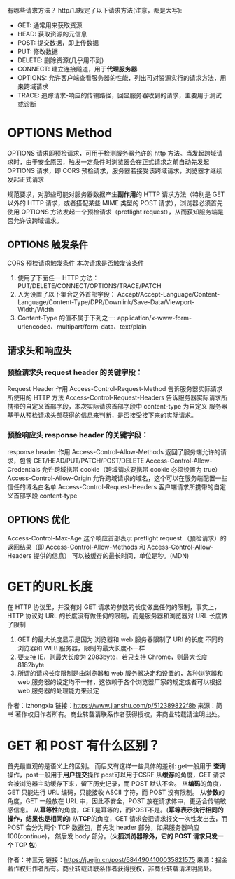 有哪些请求方法？
http/1.1规定了以下请求方法(注意，都是大写):

- GET: 通常用来获取资源
- HEAD: 获取资源的元信息
- POST: 提交数据，即上传数据
- PUT: 修改数据
- DELETE: 删除资源(几乎用不到)
- CONNECT: 建立连接隧道，用于**代理服务器**
- OPTIONS: 允许客户端查看服务器的性能，列出可对资源实行的请求方法，用来跨域请求
- TRACE: 追踪请求-响应的传输路径，回显服务器收到的请求，主要用于测试或诊断

# OPTIONS Method
OPTIONS 请求即预检请求，可用于检测服务器允许的 http 方法。当发起跨域请求时，由于安全原因，触发一定条件时浏览器会在正式请求之前自动先发起 OPTIONS 请求，即 CORS 预检请求，服务器若接受该跨域请求，浏览器才继续发起正式请求

规范要求，对那些可能对服务器数据产生**副作用**的 HTTP 请求方法（特别是 GET 以外的 HTTP 请求，或者搭配某些 MIME 类型的 POST 请求），浏览器必须首先使用 OPTIONS 方法发起一个预检请求（preflight request），从而获知服务端是否允许该跨域请求。

## OPTIONS 触发条件
CORS 预检请求触发条件 本次请求是否触发该条件
1. 使用了下面任一 HTTP 方法：
   PUT/DELETE/CONNECT/OPTIONS/TRACE/PATCH
2. 人为设置了以下集合之外首部字段：
   Accept/Accept-Language/Content-Language/Content-Type/DPR/Downlink/Save-Data/Viewport-Width/Width 
3. Content-Type 的值不属于下列之一:
   application/x-www-form-urlencoded、multipart/form-data、text/plain
## 请求头和响应头
### 预检请求头 request header 的关键字段：
Request Header 作用
Access-Control-Request-Method 告诉服务器实际请求所使用的 HTTP 方法
Access-Control-Request-Headers 告诉服务器实际请求所携带的自定义首部字段，本次实际请求首部字段中 content-type 为自定义
服务器基于从预检请求头部获得的信息来判断，是否接受接下来的实际请求。

### 预检响应头 response header 的关键字段：
response header 作用
Access-Control-Allow-Methods 返回了服务端允许的请求，包含 GET/HEAD/PUT/PATCH/POST/DELETE
Access-Control-Allow-Credentials 允许跨域携带 cookie（跨域请求要携带 cookie 必须设置为 true）
Access-Control-Allow-Origin 允许跨域请求的域名，这个可以在服务端配置一些信任的域名白名单
Access-Control-Request-Headers 客户端请求所携带的自定义首部字段 content-type


## OPTIONS 优化
Access-Control-Max-Age 这个响应首部表示 preflight request （预检请求）的返回结果（即 Access-Control-Allow-Methods 和 Access-Control-Allow-Headers 提供的信息） 可以被缓存的最长时间，单位是秒。(MDN)

# GET的URL长度
在 HTTP 协议里，并没有对 GET 请求的参数的长度做出任何的限制，事实上，HTTP 协议对 URL 的长度没有做任何的限制，而是服务器和浏览器对 URL 长度做了限制

1. GET 的最大长度显示是因为 浏览器和 web 服务器限制了 URI 的长度
不同的浏览器和 WEB 服务器，限制的最大长度不一样
2. 要支持 IE，则最大长度为 2083byte，若只支持 Chrome，则最大长度 8182byte
3. 所谓的请求长度限制是由浏览器和 web 服务器决定和设置的，各种浏览器和 web 服务器的设定均不一样，这依赖于各个浏览器厂家的规定或者可以根据 web 服务器的处理能力来设定

作者：izhongxia
链接：https://www.jianshu.com/p/512389822f8b
来源：简书
著作权归作者所有。商业转载请联系作者获得授权，非商业转载请注明出处。



# GET 和 POST 有什么区别？
首先最直观的是语义上的区别。
而后又有这样一些具体的差别:
get一般用于 **查询**操作，post一般用于**用户提交**操作
post可以用于CSRF
从**缓存**的角度，GET 请求会被浏览器主动缓存下来，留下历史记录，而 POST 默认不会。
从**编码**的角度，GET 只能进行 URL 编码，只能接收 ASCII 字符，而 POST 没有限制。
从**参数**的角度，GET 一般放在 URL 中，因此不安全，POST 放在请求体中，更适合传输敏感信息。
从**幂等性**的角度，GET是幂等的，而POST不是。(**幂等表示执行相同的操作，结果也是相同的**)
从**TCP**的角度，GET 请求会把请求报文一次性发出去，而 POST 会分为两个 TCP 数据包，首先发 header 部分，如果服务器响应 100(continue)， 然后发 body 部分。(**火狐浏览器除外，它的 POST 请求只发一个 TCP 包**)



作者：神三元
链接：https://juejin.cn/post/6844904100035821575
来源：掘金
著作权归作者所有。商业转载请联系作者获得授权，非商业转载请注明出处。